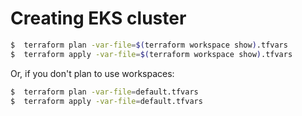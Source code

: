 # Creating EKS cluster

```bash
$  terraform plan -var-file=$(terraform workspace show).tfvars
$  terraform apply -var-file=$(terraform workspace show).tfvars
```

Or, if you don't plan to use workspaces:

```bash
$  terraform plan -var-file=default.tfvars
$  terraform apply -var-file=default.tfvars
```